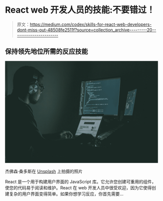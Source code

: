 # React web 开发人员的技能:不要错过！

> 原文：<https://medium.com/codex/skills-for-react-web-developers-dont-miss-out-48508fe2511f?source=collection_archive---------20----------------------->

## 保持领先地位所需的反应技能

![](img/47b41e4498d9f89807ec7e9251379a97.png)

杰佛森·桑多斯在 [Unsplash](https://unsplash.com?utm_source=medium&utm_medium=referral) 上拍摄的照片

React 是一个用于构建用户界面的 JavaScript 库。它允许您创建可重用的组件，使您的代码易于阅读和维护。React 在 web 开发人员中很受欢迎，因为它使得创建复杂的用户界面变得简单。如果你想学习反应，你首先需要…